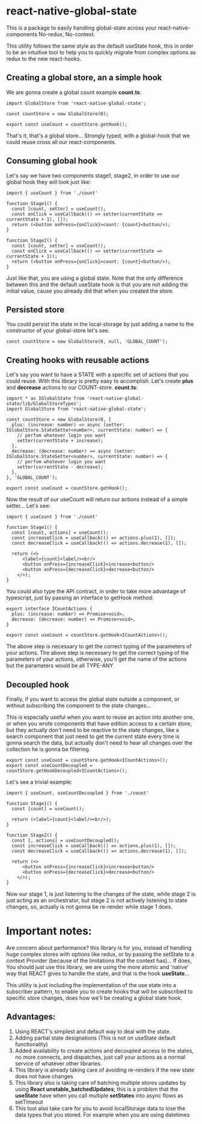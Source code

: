 # react-native-global-state
This is a package to easily handling global-state across your react-native-components No-redux, No-context.

This utility follows the same style as the default useState hook, this in order to be an intuitive tool to help you to quickly migrate from complex options as redux to the new react-hooks.

## Creating a global store, an a simple hook

We are gonna create a global count example **count.ts**:

```
import GlobalStore from 'react-native-global-state';

const countStore = new GlobalStore(0);

export const useCount = countStore.getHook();
```

That's it, that's a global store... Strongly typed, with a global-hook that we could reuse cross all our react-components.

## Consuming global hook
Let's say we have two components stage1, stage2, in order to use our global hook they will look just like: 
```
import { useCount } from './count'

function Stage1() {
  const [count, setter] = useCount();
  const onClick = useCallback(() => setter(currentState => currentState + 1), []);
  return (<button onPress={onClick}>count: {count}<button/>);
}

function Stage2() {
  const [count, setter] = useCount();
  const onClick = useCallback(() => setter(currentState => currentState + 1));
  return (<button onPress={onClick}>count: {count}<button/>);
}
```
Just like that, you are using a global state. Note that the only difference between this and the default useState hook is that you are not adding the initial value, cause you already did that when you created the store. 

## Persisted store

You could persist the state in the local-storage by just adding a name to the constructor of your global-store let's see.
```
const countStore = new GlobalStore(0, null, 'GLOBAL_COUNT');
```

## Creating hooks with reusable actions

Let's say you want to have a STATE with a specific set of actions that you could reuse. With this library is pretty easy to accomplish. Let's create **plus** and **decrease** actions to our COUNT-store. **count.ts**:

```
import * as IGlobalState from 'react-native-global-state/lib/GlobalStoreTypes';
import GlobalStore from 'react-native-global-state';

const countStore = new GlobalStore(0, {
  plus: (increase: number) => async (setter: IGlobalStore.StateSetter<number>, currentState: number) => {
    // perfom whatever login you want
    setter(currentState + increase);
  },
  decrease: (decrease: number) => async (setter: IGlobalStore.StateSetter<number>, currentState: number) => {
    // perfom whatever login you want
    setter(currentState - decrease);
  },
}, 'GLOBAL_COUNT');

export const useCount = countStore.getHook();

```

Now the result of our useCount will return our actions instead of a simple setter... Let's see:

```
import { useCount } from './count'

function Stage1() {
  const [count, actions] = useCount();
  const increaseClick = useCallback(() => actions.plus(1), []);
  const decreaseClick = useCallback(() => actions.decrease(1), []);

  return (<>
      <label>{count}<label/><br/>
      <button onPress={increaseClick}>increase<button/>
      <button onPress={decreaseClick}>decrease<button/>
    </>);
}

```

You could also type the API contract, in order to take more advantage of typescript, just by passing an interface to getHook method:

```
export interface ICountActions {
  plus: (increase: number) => Promise<void>,
  decrease: (decrease: number) => Promise<void>,
}

export const useCount = countStore.getHook<ICountActions>();
```
The above step is necessary to get the correct typing of the parameters of your actions. The above step is necessary to get the correct typing of the parameters of your actions, otherwise, you'll get the name of the actions but the parameters would be all TYPE-ANY

## Decoupled hook

Finally, if you want to access the global state outside a component, or without subscribing the component to the state changes... 

This is especially useful when you want to reuse an action into another one, or when you wrote components that have edition access to a certain store, but they actually don't need to be reactive to the state changes, like a search component that just need to get the current state every time is gonna search the data, but actually don't need to hear all changes over the collection he is gonna be filtering. 
```
export const useCount = countStore.getHook<ICountActions>();
export const useCountDecoupled = countStore.getHookDecoupled<ICountActions>();
```

Let's see a trivial example: 
```
import { useCount, useCountDecoupled } from './count'

function Stage1() {
  const [count] = useCount();

  return (<label>{count}<label/><br/>);
}

function Stage2() {
  const [, actions] = useCountDecoupled();
  const increaseClick = useCallback(() => actions.plus(1), []);
  const decreaseClick = useCallback(() => actions.decrease(1), []);

  return (<>
      <button onPress={increaseClick}>increase<button/>
      <button onPress={decreaseClick}>decrease<button/>
    </>);
}
```

Now our stage 1, is just listening to the changes of the state, while stage 2 is just acting as an orchestrator, but stage 2 is not actively listening to state changes, so, actually is not gonna be re-render while stage 1 does. 

# Important notes:
Are concern about performance? this library is for you, instead of handling huge complex stores with options like redux, or by passing the setState to a context Provider (because of the limitations that the context has)... If does, You should just use this library, we are using the more atomic and 'native' way that REACT gives to handle the state, and that is the hook **useState**... 

This utility is just including the implementation of the use state into a subscriber pattern, to enable you to create hooks that will be subscribed to specific store changes, does how we'll be creating a global state hook. 

## Advantages:
1. Using REACT's simplest and default way to deal with the state.
2. Adding partial state designations (This is not on useState default functionality)
3. Added availability to create actions and decoupled access to the states, no more connects, and dispatches, just call your actions as a normal service of whatever other libraries.
4. This library is already taking care of avoiding re-renders if the new state does not have changes
5. This library also is taking care of batching multiple stores updates by using **React unstable_batchedUpdates**; this is a problem that the **useState** have when you call multiple **setStates** into async flows as setTimeout
6. This tool also take care for you to avoid localStorage data to lose the data types that you stored. For example when you are using datetimes
